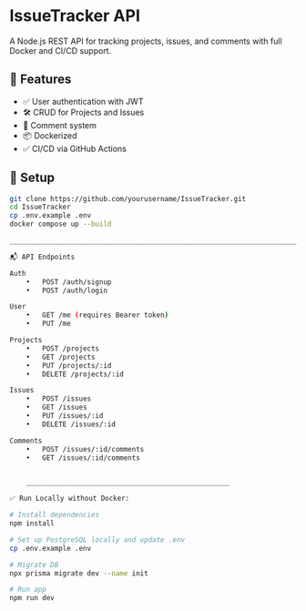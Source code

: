 # IssueTracker API

A Node.js REST API for tracking projects, issues, and comments with full Docker and CI/CD support.

## 🚀 Features

- ✅ User authentication with JWT
- 🛠 CRUD for Projects and Issues
- 💬 Comment system
- 📦 Dockerized
- ✅ CI/CD via GitHub Actions

## 🧪 Setup

```bash
git clone https://github.com/yourusername/IssueTracker.git
cd IssueTracker
cp .env.example .env
docker compose up --build

_______________________________________________________________________________________

📬 API Endpoints

Auth
	•	POST /auth/signup
	•	POST /auth/login

User
	•	GET /me (requires Bearer token)
	•	PUT /me

Projects
	•	POST /projects
	•	GET /projects
	•	PUT /projects/:id
	•	DELETE /projects/:id

Issues
	•	POST /issues
	•	GET /issues
	•	PUT /issues/:id
	•	DELETE /issues/:id

Comments
	•	POST /issues/:id/comments
	•	GET /issues/:id/comments


    __________________________________________________

✅ Run Locally without Docker:

# Install dependencies
npm install

# Set up PostgreSQL locally and update .env
cp .env.example .env

# Migrate DB
npx prisma migrate dev --name init

# Run app
npm run dev